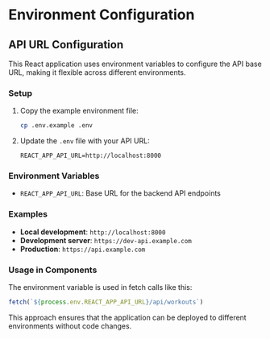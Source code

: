 # Environment Configuration

## API URL Configuration

This React application uses environment variables to configure the API base URL, making it flexible across different environments.

### Setup

1. Copy the example environment file:
   ```bash
   cp .env.example .env
   ```

2. Update the `.env` file with your API URL:
   ```env
   REACT_APP_API_URL=http://localhost:8000
   ```

### Environment Variables

- `REACT_APP_API_URL`: Base URL for the backend API endpoints

### Examples

- **Local development**: `http://localhost:8000`
- **Development server**: `https://dev-api.example.com`
- **Production**: `https://api.example.com`

### Usage in Components

The environment variable is used in fetch calls like this:

```javascript
fetch(`${process.env.REACT_APP_API_URL}/api/workouts`)
```

This approach ensures that the application can be deployed to different environments without code changes.